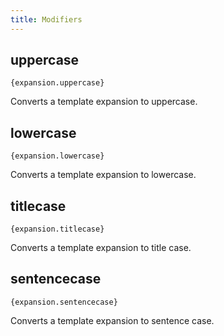 ```yaml
---
title: Modifiers
---
```


## uppercase

```
{expansion.uppercase}
```

Converts a template expansion to uppercase.

## lowercase

```
{expansion.lowercase}
```

Converts a template expansion to lowercase.

## titlecase

```
{expansion.titlecase}
```

Converts a template expansion to title case.

## sentencecase

```
{expansion.sentencecase}
```

Converts a template expansion to sentence case.
